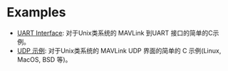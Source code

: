 # Examples

- [UART Interface](../mavgen_c/example_c_uart.md): 对于Unix类系统的 MAVLink 到UART 接口的简单的C示例。
- [UDP 示例](../mavgen_c/example_c_udp.md): 对于Unix类系统的 MAVLink UDP 界面的简单的 C 示例(Linux, MacOS, BSD 等)。
